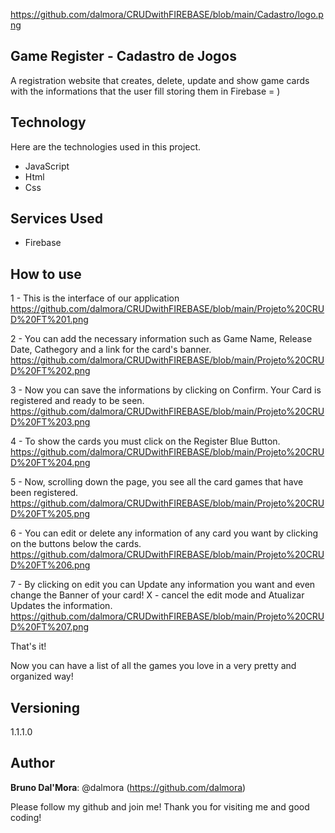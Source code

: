 https://github.com/dalmora/CRUDwithFIREBASE/blob/main/Cadastro/logo.png
 
## Game Register - Cadastro de Jogos
 
A registration website that creates, delete, update and show game cards with the informations that the user fill storing them in Firebase = )
 
## Technology 
 
Here are the technologies used in this project.

* JavaScript 
* Html 
* Css

## Services Used
 
* Firebase
  
## How to use
 
1 - This is the interface of our application
https://github.com/dalmora/CRUDwithFIREBASE/blob/main/Projeto%20CRUD%20FT%201.png

2 - You can add the necessary information such as Game Name, Release Date, Cathegory and a link for the card's banner.
https://github.com/dalmora/CRUDwithFIREBASE/blob/main/Projeto%20CRUD%20FT%202.png

3 - Now you can save the informations by clicking on Confirm. Your Card is registered and ready to be seen. 
https://github.com/dalmora/CRUDwithFIREBASE/blob/main/Projeto%20CRUD%20FT%203.png

4 - To show the cards you must click on the Register Blue Button.
https://github.com/dalmora/CRUDwithFIREBASE/blob/main/Projeto%20CRUD%20FT%204.png

5 - Now, scrolling down the page, you see all the card games that have been registered. 
https://github.com/dalmora/CRUDwithFIREBASE/blob/main/Projeto%20CRUD%20FT%205.png

6 - You can edit or delete any information of any card you want by clicking on the buttons below the cards.
https://github.com/dalmora/CRUDwithFIREBASE/blob/main/Projeto%20CRUD%20FT%206.png

7 - By clicking on edit you can Update any information you want and even change the Banner of your card! X - cancel the edit mode and Atualizar Updates the information. 
https://github.com/dalmora/CRUDwithFIREBASE/blob/main/Projeto%20CRUD%20FT%207.png
  
That's it!

Now you can have a list of all the games you love in a very pretty and organized way! 

## Versioning
 
1.1.1.0
 
 
## Author
 
**Bruno Dal'Mora**: @dalmora (https://github.com/dalmora)
 
 
Please follow my github and join me!
Thank you for visiting me and good coding!
